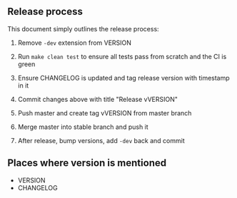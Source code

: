 ## Release process

This document simply outlines the release process:

1) Remove `-dev` extension from VERSION

2) Run `make clean test` to ensure all tests pass from scratch and the CI is green

3) Ensure CHANGELOG is updated and tag release version with timestamp in it

4) Commit changes above with title "Release vVERSION"

5) Push master and create tag vVERSION from master branch

6) Merge master into stable branch and push it

7) After release, bump versions, add `-dev` back and commit

## Places where version is mentioned

* VERSION
* CHANGELOG
